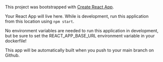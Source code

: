 This project was bootstrapped with [Create React App](https://github.com/facebook/create-react-app).

 <!-- npm install first!! -->

Your React App will live here.  While is development, run this application from this location using `npm start`.

No environment variables are needed to run this application in development, but be sure to set the REACT_APP_BASE_URL environment variable in your dockerfile!

This app will be automatically built when you push to your main branch on Github.
